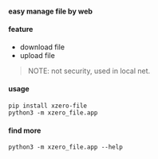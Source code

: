 #### easy manage file by web

#### feature

- download file
- upload file

> NOTE: not security, used in local net.

#### usage
```
pip install xzero-file
python3 -m xzero_file.app
```

#### find more
```
python3 -m xzero_file.app --help
```

